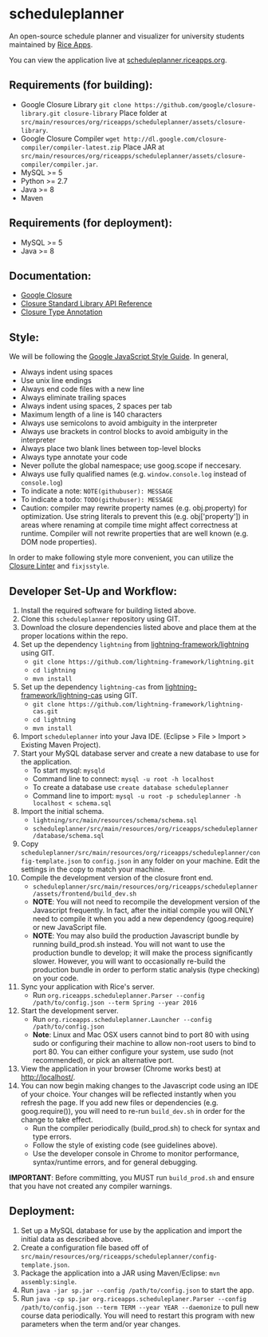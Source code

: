 scheduleplanner
=====================

An open-source schedule planner and visualizer for university students maintained by [Rice Apps](http://www.riceapps.org/).

You can view the application live at [scheduleplanner.riceapps.org](http://scheduleplanner.riceapps.org).

## Requirements (for building):
* Google Closure Library
  `git clone https://github.com/google/closure-library.git closure-library`
  Place folder at `src/main/resources/org/riceapps/scheduleplanner/assets/closure-library`.
* Google Closure Compiler
  `wget http://dl.google.com/closure-compiler/compiler-latest.zip`
  Place JAR at `src/main/resources/org/riceapps/scheduleplanner/assets/closure-compiler/compiler.jar`.
* MySQL >= 5
* Python >= 2.7
* Java >= 8
* Maven

## Requirements (for deployment):
* MySQL >= 5
* Java >= 8

## Documentation:
* [Google Closure](https://developers.google.com/closure/)
* [Closure Standard Library API Reference](https://google.github.io/closure-library/api/)
* [Closure Type Annotation]( https://developers.google.com/closure/compiler/docs/js-for-compiler)

## Style:
We will be following the [Google JavaScript Style Guide](https://google-styleguide.googlecode.com/svn/trunk/javascriptguide.xml). In general,

* Always indent using spaces
* Use unix line endings
* Always end code files with a new line
* Always eliminate trailing spaces
* Always indent using spaces, 2 spaces per tab
* Maximum length of a line is 140 characters
* Always use semicolons to avoid ambiguity in the interpreter
* Always use brackets in control blocks to avoid ambiguity in the interpreter
* Always place two blank lines between top-level blocks
* Always type annotate your code
* Never pollute the global namespace; use goog.scope if neccesary.
* Always use fully qualified names (e.g. `window.console.log` instead of `console.log`)
* To indicate a note: `NOTE(githubuser): MESSAGE`
* To indicate a todo: `TODO(githubuser): MESSAGE`
* Caution: compiler may rewrite property names (e.g. obj.property) for optimization. Use string literals to prevent this (e.g. obj['property']) in areas where renaming at compile time might affect correctness at runtime. Compiler will not rewrite properties that are well known (e.g. DOM node properties).

In order to make following style more convenient, you can utilize the [Closure Linter](https://developers.google.com/closure/utilities/docs/linter_howto) and `fixjsstyle`.

## Developer Set-Up and Workflow:
1. Install the required software for building listed above.
2. Clone this `scheduleplanner` repository using GIT.
3. Download the closure dependencies listed above and place them at the proper locations within the repo.
4. Set up the dependency `lightning` from [lightning-framework/lightning](https://github.com/lightning-framework/lightning) using GIT.
    * `git clone https://github.com/lightning-framework/lightning.git`
    * `cd lightning`
    * `mvn install`
5. Set up the dependency `lightning-cas` from [lightning-framework/lightning-cas](https://github.com/lightning-framework/lightning-cas) using GIT.
    * `git clone https://github.com/lightning-framework/lightning-cas.git`
    * `cd lightning`
    * `mvn install`
6. Import `scheduleplanner` into your Java IDE. (Eclipse > File > Import > Existing Maven Project).
7. Start your MySQL database server and create a new database to use for the application.
    * To start mysql: `mysqld`
    * Command line to connect: `mysql -u root -h localhost`
    * To create a database use `create database scheduleplanner`
    * Command line to import: `mysql -u root -p scheduleplanner -h localhost < schema.sql`
8. Import the initial schema.
    * `lightning/src/main/resources/schema/schema.sql`
    * `scheduleplanner/src/main/resources/org/riceapps/scheduleplanner/database/schema.sql`
9. Copy `scheduleplanner/src/main/resources/org/riceapps/scheduleplanner/config-template.json` to `config.json` in any folder on your machine. Edit the settings in the copy to match your machine.
10. Compile the development version of the closure front end.
    * `scheduleplanner/src/main/resources/org/riceapps/scheduleplanner/assets/frontend/build_dev.sh`
    * **NOTE**: You will not need to recompile the development version of the Javascript frequently. In fact, after the initial compile you will ONLY need to compile it when you add a new dependency
        (goog.require) or new JavaScript file.
    * **NOTE**: You may also build the production Javascript bundle by running build_prod.sh instead. You will not want to use the production bundle to develop; it will make the process significantly slower. However, you will want to occasionally re-build the production bundle in order to perform static analysis (type checking) on your code.
11. Sync your application with Rice's server.
    * Run `org.riceapps.scheduleplanner.Parser --config /path/to/config.json --term Spring --year 2016`
12. Start the development server.
     * Run `org.riceapps.scheduleplanner.Launcher --config /path/to/config.json`
     * **Note**: Linux and Mac OSX users cannot bind to port 80 with using sudo or configuring their machine to allow non-root users to bind to port 80. You can either configure your system, use sudo (not recommended), or pick an alternative port.
13. View the application in your browser (Chrome works best) at [http://localhost/](http://localhost).
14. You can now begin making changes to the Javascript code using an IDE of your choice. Your changes will be reflected instantly when you refresh the page. If you add new files or dependencies (e.g. goog.require()), you will need to re-run `build_dev.sh` in order for the change to take effect.
    * Run the compiler periodically (build_prod.sh) to check for syntax and type errors.
    * Follow the style of existing code (see guidelines above).
    * Use the developer console in Chrome to monitor performance, syntax/runtime errors, and for general debugging.

**IMPORTANT**: Before committing, you MUST run `build_prod.sh` and ensure that you have not created any compiler warnings.

## Deployment:
1. Set up a MySQL database for use by the application and import the initial data as described above.
2. Create a configuration file based off of `src/main/resources/org/riceapps/scheduleplanner/config-template.json`.
3. Package the application into a JAR using Maven/Eclipse: `mvn assembly:single`.
4. Run `java -jar sp.jar --config /path/to/config.json` to start the app.
5. Run `java -cp sp.jar org.riceapps.scheduleplaner.Parser --config /path/to/config.json --term TERM --year YEAR --daemonize` to pull new course data periodically. You will need to restart this program with new parameters when the term and/or year changes.
